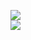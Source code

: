 [![](https://img.shields.io/badge/Made%20With-Github%20Spray-lightgrey.svg?style=for-the-badge&logo=github)](https://github.com/Annihil/github-spray#27103)  
[![](https://i.imgur.com/2DrTn0Z.gif)](https://github.com/Annihil/github-spray)